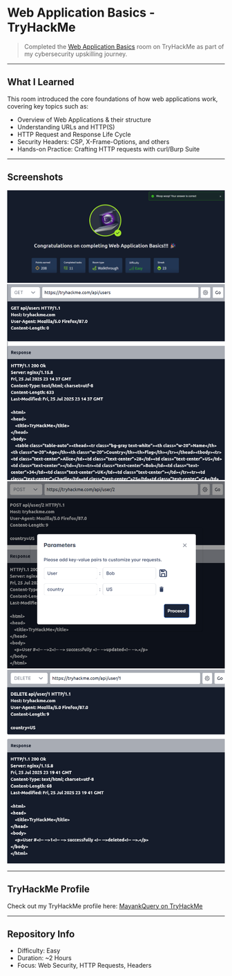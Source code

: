 # Web Application Basics - TryHackMe

> Completed the [Web Application Basics](https://tryhackme.com/room/webapplicationbasics) room on TryHackMe as part of my cybersecurity upskilling journey.

---

## What I Learned

This room introduced the core foundations of how web applications work, covering key topics such as:

- Overview of Web Applications & their structure
- Understanding URLs and HTTP(S)
- HTTP Request and Response Life Cycle
- Security Headers: CSP, X-Frame-Options, and others
- Hands-on Practice: Crafting HTTP requests with curl/Burp Suite

---

## Screenshots
![THM Badge](https://github.com/MayankQuery/tryhackme-writeups/blob/main/web-application-basics/screenshots/web-application-basics-completion.png)
![Room Practice 1](https://github.com/MayankQuery/tryhackme-writeups/blob/main/web-application-basics/screenshots/web-application-baiscs-practice1.png)
![Room Practice 2](https://github.com/MayankQuery/tryhackme-writeups/blob/main/web-application-basics/screenshots/web-application-basics-practice2.png)
![Room Practice 3](https://github.com/MayankQuery/tryhackme-writeups/blob/main/web-application-basics/screenshots/web-application-basics-practice3.png)

---

## TryHackMe Profile

Check out my TryHackMe profile here: [MayankQuery on TryHackMe](https://tryhackme.com/p/MayankQuery)

---

## Repository Info

- Difficulty: Easy
- Duration: ~2 Hours
- Focus: Web Security, HTTP Requests, Headers
